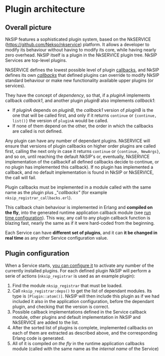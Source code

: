 # Plugin architecture

## Overall picture

NkSIP features a sophisticated plugin system, based on the NkSERVICE (https://github.com/Nekso/nkservice) platform. It allows a developer to modify its behaviour without having to modify its core, while having nearly zero overhead. NkSIP itself is a plugin in the NkSERVICE plugin tree. NkSIP Services are top-level plugins.

NkSERVICE defines the lowest possible level of plugin [callbacks](https://github.com/Nekso/nkservice/blob/master/src/nkservice_callbacks.erl), and NkSIP defines its own [_callbacks_](callbacks.md) that defined plugins can override to modify NkSIP standard behaviour or make new functionality available upper plugins (or services). 

They have the concept of _dependency_, so that, if a _pluginA_ implements callback _callback1_, and another plugin _pluginB_ also implements _callback1_:
* If _pluginA_ depends on _pluginB_, the _callback1_ version of _pluginB_ is the one that will be called first, and only if it returns `continue` or `{continue, list()}` the version of `pluginA` would be called.
* If none of them depend on the other, the order in which the callbacks are called is not defined.

Any plugin can have any number of dependant plugins. NkSERVICE will ensure that versions of plugin callbacks on higher order plugins are called first, calling the next only in case it returns `continue` or `{continue, NewArgs}`, and so on, until reaching the default NkSIP's or, eventually, NkSERVICE implementation of the callbackif all defined callbacks decide to continue, or no plugin has implemented this callback). If no plugin has implemented a callback, and no default implementation is found in NkSIP or NkSERVICE, the call will fail.

Plugin callbacks must be implemented in a module called with the same name as the plugin plus _"_callbacks"_ (for example `nksip_registrar_callbacks.erl`).

This callback chain behaviour is implemented in Erlang and **compiled on the fly**, into the generated runtime application callback module (see [run time configuration](runtime_configuration.md)). This way, any call to any plugin callback function is blazing fast, nearly the same as if it were hard-coded from the beginning. 

Each Service can have **different set of plugins**, and it can **it be changed in real time** as any other Service configuration value.



## Plugin configuration


When a Service starts, [you can configure it](../guide/start_a_service.md) to activate any number of the currently installed plugins. For each defined plugin NkSIP will perform a serie of actions (`nksip_registrar` is used as an example plugin): 

1. Find the module `nksip_registrar` that must be loaded.
1. Call `nksip_registrar:deps()` to get the list of dependant modules. Its type is `[Plugin::atom()]`. NkSIP will then include this plugin as if we had included it also in the application configuration, before the dependant plugin, and checking that the version is correct.
1. Possible callback implementations defined in the Service callback module, other plugins and default implementation in NkSIP and NkSERVICE are added to the list.
1. After the sorted list of plugins is complete, implemented callbacks on each of them are extracted as described above, and the corresponding Erlang code is generated.
1. All of it is compiled _on the fly_ in the runtime application callbacks module (called with the same name as the _internal name_ of the Service) 

